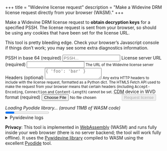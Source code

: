 +++
title = "Widevine license request"
description = "Make a Widevine DRM license request directly from your browser (WASM)."
+++


Make a Widevine DRM license request to **obtain decryption keys** for a specified PSSH. The license request is
sent from your browser, so should be using any cookies that have been set for the license URL.

This tool is pretty bleeding edge. Check your browser’s Javascript console if things don’t work; you
may see some extra diagnostics information.

<form>
  <label>PSSH in base 64 (required)
    <input id="pssh" class="form-input" name="pssh"
      data-tooltip="The PSSH box (DRM initialization data)"
      pattern="[A-Za-z0-9\-\+\/]*={0,3}" placeholder="PSSH..." 
      required aria-invalid="true"></input>
  </label>
  <label>License server URL (required)
    <input id="lurl" type="url" aria-describedby="lurl-help" required aria-invalid="true"/>
    <small id="lurl-help">The URL of the Widevine license server</small>
  </label>
  <label>Headers (optional)
    <textarea id="headers" placeholder="{ 'foo': 'bar' }" aria-describedby="headers-help"></textarea>
    <small id="headers-help">Any extra HTTP headers to include with the license request, 
    formatted as a Python dict. The HTML5 Fetch API used to make the request from your browser means
    that certain headers (including <tt>Accept-Encoding</tt>, <tt>Connection</tt> and
    <tt>Content-Length</tt>) cannot be set.</small>
  </label>
  <label><abbr title="Content Decryption Module">CDM</abbr> device in WVD format (required)
    <input id="wvd" type="file" required aria-invalid="true"/>
  </label>
  <button id="go" data-tooltip="Request the decryption keys" disabled>Request license</button>
</form>


<article id="loading">
  <i>Loading Pyodide library… (around 11MB of WASM code)</i>
  <progress />
</article>

<article id="output" class="output"></article>

<details id="logs" class="pyodide_logs">
  <summary role="button" class="outline secondary">Pywidevine logs</summary>
  <p id="log"></p>
</details>

**Privacy**: This tool is implemented in [WebAssembly](https://webassembly.org/) (WASM) and runs
fully inside your web browser (there is no server backend; the tool will work fully offline). It
uses the [Pywidevine library](https://github.com/devine-dl/pywidevine) compiled to WASM using
the excellent [Pyodide](https://pyodide.org/) tool.

<script defer src="../pyodide/pyodide.js"></script>
<script type="module" src="../js/get-license.js"></script>

